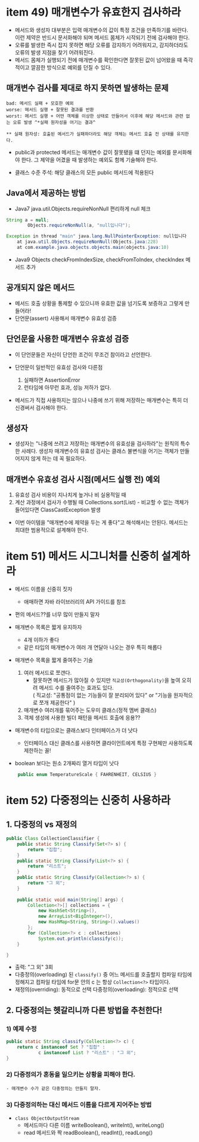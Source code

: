 # item 49) 매개변수가 유효한지 검사하라

- 메서드와 생성자 대부분은 입력 매개변수의 값이 특정 조건을 만족하기를 바란다. 이런 제약은 반드시 문서화해야 되며 메서드 몸체가 시작되기 전에 검사해야 한다.   
- 오류를 발생한 즉시 잡지 못하면 해당 오류를 감지하기 어려워지고, 감지하더라도 오류의 발생 지점을 찾기 어려워진다.
- 메서드 몸체가 실행되기 전에 매개변수를 확인한다면 잘못된 값이 넘어왔을 때 즉각적이고 깔끔한 방식으로 예외를 던질 수 있다.

## 매개변수 검사를 제대로 하지 못하면 발생하는 문제
    bad: 메서드 실패 + 모호한 예외
    worse: 메서드 실행 + 잘못된 결과를 반환
    worst: 메서드 실행 + 어떤 객체를 이상한 상태로 만들어서 이후에 해당 메서드와 관련 없는 오류 발생 ^*실패 원자성을 어기는 결과^

    ** 실패 원자성: 호출된 메서드가 실패하더라도 해당 객체는 메서드 호출 전 상태를 유지한다.

- public과 protected 메서드는 매개변수 값이 잘못됐을 떄 던지는 예외를 문서화해야 한다. 그 제약을 어겼을 때 발생하는 예외도 함께 기술해야 한다. 

- 클래스 수준 주석: 해당 클래스의 모든 public 메서드에 적용된다

## Java에서 제공하는 방법 
- Java7 java.util.Objects.requireNonNull 편리하게 null 체크
```java 
String a = null;
        Objects.requireNonNull(a, "null입니다");
```
```java 
Exception in thread "main" java.lang.NullPointerException: null입니다
	at java.util.Objects.requireNonNull(Objects.java:228)
	at com.example.java.objects.objects.main(objects.java:10)
```

- Java9 Objects
    checkFromIndexSize, checkFromToIndex, checkIndex 메서드 추가

## 공개되지 않은 메서드
 - 메서드 호출 상황을 통제할 수 있으니까 유효한 값을 넘기도록 보증하고 그렇게 만들어라!      
- 단언문(assert) 사용해서 매개변수 유효성 검증

## 단언문을 사용한 매개변수 유효성 검증
- 이 단언문들은 자신이 단언한 조건이 무조건 참이라고 선언한다.
- 단언문이 일반적인 유효성 검사와 다른점
    1. 실패하면 AssertionError
    2. 런타임에 아무런 효과, 성능 저하가 없다.

- 메서드가 직접 사용하지는 않으나 나중에 쓰기 위해 저장하는 매개변수는 특히 더 신경써서 검사해야 한다. 

## 생성자
- 생성자는 "나중에 쓰려고 저장하는 매개변수의 유효성을 검사하라"는 원칙의 특수한 사례다. 생성자 매개변수의 유효성 검사는 클래스 불변식을 어기는 객체가 만들어지지 않게 하는 데 꼭 필요하다. 

## 매개변수 유효성 검사 시점(메서드 실행 전) 예외
1. 유효성 검사 비용이 지나치게 높거나 비 실용적일 때
2. 계산 과정에서 검사가 수행될 때
    Collections.sort(List) - 비교할 수 없는 객체가 들어있다면 ClassCastException 발생

- 이번 아이템을 "매개변수에 제약을 두는 게 좋다"고 해석해서는 안된다. 메서드는 최대한 범용적으로 설계해야 한다. 


# item 51) 메서드 시그니처를 신중히 설계하라

- 메서드 이름을 신중히 짓자  
    - 애매하면 자바 라이브러리의 API 가이드를 참조
- 편의 메서드??를 너무 많이 만들지 말자
- 매개변수 목록은 짧게 유지하자  
    - 4개 이하가 좋다
    - 같은 타입의 매개변수가 여러 개 연달아 나오는 경우 특히 해롭다  

- 매개변수 목록을 짧게 줄여주는 기술 
    1. 여러 메서드로 쪼갠다.
        - 잘못하면 메서드가 많아질 수 있지만 `직교성(Orthogonality)`을 높여 오히려 메서드 수를 줄여주는 효과도 있다.  
        ( 직교성: "공통점이 없는 기능들이 잘 분리되어 있다" or "기능을 원자적으로 쪼개 제공한다" )
    2. 매개변수 여러개를 묶어주는 도우미 클래스(정적 멤버 클래스)
    3. 객체 생성에 사용한 빌더 패턴을 메서드 호출에 응용?? 

- 매개변수의 타입으로는 클래스보다 인터페이스가 더 낫다
    - 인터페이스 대신 클래스를 사용하면 클라이언트에게 특정 구현체만 사용하도록 제한하는 꼴!
- boolean 보다는 원소 2개짜리 열거 타입이 낫다
    ```java
     public enum TemperatureScale { FAHRENHEIT, CELSIUS } 


# item 52) 다중정의는 신중히 사용하라  

## 1. 다중정의 vs 재정의
```java
public Class CollectionClassifier {
    public static String Classify(Set<?> s) {
        return "집합";
    }
    public static String Classify(List<?> s) {
        return "리스트";
    }
    public static String Classify(Collection<?> s) {
        return "그 외";
    }
    
    public static void main(String[] args) {
        Collection<?>[] collections = {
            new HashSet<String>(),
            new ArrayList<BigInteger>(),
            new HashMap<String, String>().values()
        };
        for (Collection<?> c : collections)
            System.out.println(classify(c));
    }

}
```

- 출력: "그 외" 3회 
- 다중정의(overloading) 된 `classify()` 중 어느 메서드를 호출할지 컴파일 타임에 정해지고 컴파일 타임에 for문 안의 c 는 항상 `Collection<?>` 타입이다.
- 재정의(overriding): 동적으로 선택
  다중정의(overloading): 정적으로 선택

## 2. 다중정의는 헷갈리니까 다른 방법을 추천한다!
### 1) 예제 수정
```java
public static String classify(Collection<?> c) {
    return c instanceof Set ? "집합" :
            c instanceof List ? "리스트" : "그 외";
}
```

### 2) 다중정의가 혼동을 일으키는 상황을 피해야 한다.
    - 매개변수 수가 같은 다중정의는 만들지 말자.

### 3) 다중정의하는 대신 메서드 이름을 다르게 지어주는 방법
- `class ObjectOutputStream`  
    - 메서드마다 다른 이름 writeBoolean(), writeInt(), writeLong()
    - read 메서드와 짝 readBoolean(), readInt(), readLong()

